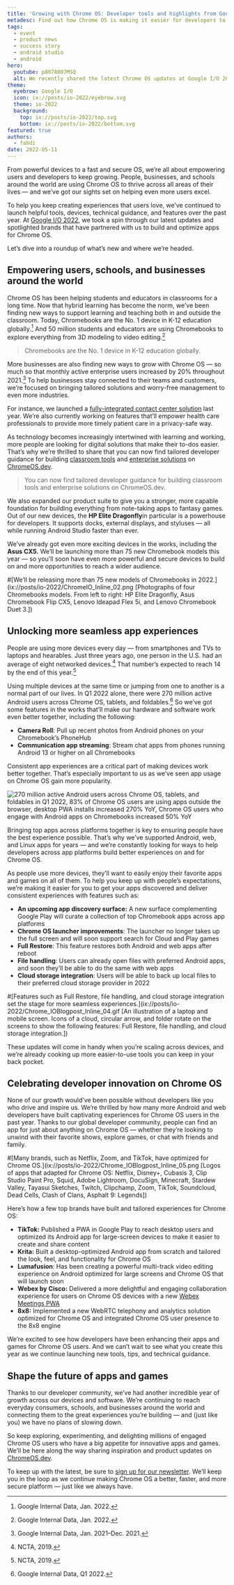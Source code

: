 ```yaml
---
title: 'Growing with Chrome OS: Developer tools and highlights from Google I/O 2022'
metadesc: Find out how Chrome OS is making it easier for developers to build seamless, fast, and engaging app experiences.
tags:
  - event
  - product news
  - success story
  - android studio
  - android
hero:
  youtube: p8978007MSQ
  alt: We recently shared the latest Chrome OS updates at Google I/O 2022.
theme:
  eyebrow: Google I/O
  icon: ix://posts/io-2022/eyebrow.svg
  theme: io-2022
  background:
    top: ix://posts/io-2022/top.svg
    bottom: ix://posts/io-2022/bottom.svg
featured: true
authors:
  - fahdi
date: 2022-05-11
---
```


From powerful devices to a fast and secure OS, we’re all about empowering users and developers to keep growing. People, businesses, and schools around the world are using Chrome OS to thrive across all areas of their lives — and we’ve got our sights set on helping even more users excel.

To help you keep creating experiences that users love, we’ve continued to launch helpful tools, devices, technical guidance, and features over the past year. At [Google I/O 2022](https://io.google/2022/), we took a spin through our latest updates and spotlighted brands that have partnered with us to build and optimize apps for Chrome OS.

Let’s dive into a roundup of what’s new and where we’re headed.

## Empowering users, schools, and businesses around the world

Chrome OS has been helping students and educators in classrooms for a long time. Now that hybrid learning has become the norm, we’ve been finding new ways to support learning and teaching both in and outside the classroom. Today, Chromebooks are the No. 1 device in K-12 education globally.[^1] And 50 million students and educators are using Chromebooks to explore everything from 3D modeling to video editing.[^2]

> Chromebooks are the No. 1 device in K-12 education globally.

More businesses are also finding new ways to grow with Chrome OS — so much so that monthly active enterprise users increased by 20% throughout 2021.[^3] To help businesses stay connected to their teams and customers, we’re focused on bringing tailored solutions and worry-free management to even more industries.

For instance, we launched a [fully-integrated contact center solution](https://cloud.google.com/blog/products/chrome-enterprise/chrome-os-contact-center) last year. We’re also currently working on features that’ll empower health care professionals to provide more timely patient care in a privacy-safe way.

As technology becomes increasingly intertwined with learning and working, more people are looking for digital solutions that make their to-dos easier. That’s why we’re thrilled to share that you can now find tailored developer guidance for building [classroom tools](/{{locale.code}}/education) and [enterprise solutions](/{{locale.code}}/enterprise) on [ChromeOS.dev](/{{locale.code}}/).

> You can now find tailored developer guidance for building classroom tools and enterprise solutions on ChromeOS.dev.

We also expanded our product suite to give you a stronger, more capable foundation for building everything from note-taking apps to fantasy games. Out of our new devices, the **HP Elite Dragonfly**in particular is a powerhouse for developers. It supports docks, external displays, and styluses — all while running Android Studio faster than ever.

We’ve already got even more exciting devices in the works, including the **Asus CX5.** We’ll be launching more than 75 new Chromebook models this year — so you’ll soon have even more powerful and secure devices to build on and more opportunities to reach a wider audience.

#[We’ll be releasing more than 75 new models of Chromebooks in 2022.](ix://posts/io-2022/ChromeIO_Inline_02.png [Photographs of four Chromebooks models. From left to right: HP Elite Dragonfly, Asus Chromebook Flip CX5, Lenovo Ideapad Flex 5i, and Lenovo Chromebook Duet 3.])

## Unlocking more seamless app experiences

People are using more devices every day — from smartphones and TVs to laptops and hearables. Just three years ago, one person in the U.S. had an average of eight networked devices.[^4] That number’s expected to reach 14 by the end of this year.[^5]

Using multiple devices at the same time or jumping from one to another is a normal part of our lives. In Q1 2022 alone, there were 270 million active Android users across Chrome OS, tablets, and foldables.[^6] So we’ve got some features in the works that’ll make our hardware and software work even better together, including the following:

- **Camera Roll**: Pull up recent photos from Android phones on your Chromebook’s PhoneHub
- **Communication app streaming**: Stream chat apps from phones running Android 13 or higher on all Chromebooks

Consistent app experiences are a critical part of making devices work better together. That’s especially important to us as we’ve seen app usage on Chrome OS gain more popularity.

![270 million active Android users across Chrome OS, tablets, and foldables in Q1 2022, 83% of Chrome OS users are using apps outside the browser, desktop PWA installs increased 270% YoY, Chrome OS users who engage with Android apps on Chromebooks increased 50% YoY](ix://posts/io-2022/Chrome_IOBlogpost_Inline_03.gif)

Bringing top apps across platforms together is key to ensuring people have the best experience possible. That’s why we’ve supported Android, web, and Linux apps for years — and we’re constantly looking for ways to help developers across app platforms build better experiences on and for Chrome OS.

As people use more devices, they’ll want to easily enjoy their favorite apps and games on all of them. To help you keep up with people’s expectations, we’re making it easier for you to get your apps discovered and deliver consistent experiences with features such as:

- **An upcoming app discovery surface:** A new surface complementing Google Play will curate a collection of top Chromebook apps across app platforms
- **Chrome OS launcher improvements**: The launcher no longer takes up the full screen and will soon support search for Cloud and Play games
- **Full Restore**: This feature restores both Android and web apps after reboot
- **File handling**: Users can already open files with preferred Android apps, and soon they’ll be able to do the same with web apps
- **Cloud storage integration**: Users will be able to back up local files to their preferred cloud storage provider in 2022

#[Features such as Full Restore, file handling, and cloud storage integration set the stage for more seamless experiences.](ix://posts/io-2022/Chrome_IOBlogpost_Inline_04.gif [An illustration of a laptop and mobile screen. Icons of a cloud, circular arrow, and folder rotate on the screens to show the following features: Full Restore, file handling, and cloud storage integration.])

These updates will come in handy when you’re scaling across devices, and we’re already cooking up more easier-to-use tools you can keep in your back pocket.

## Celebrating developer innovation on Chrome OS

None of our growth would’ve been possible without developers like you who drive and inspire us. We’re thrilled by how many more Android and web developers have built captivating experiences for Chrome OS users in the past year.
Thanks to our global developer community, people can find an app for just about anything on Chrome OS — whether they’re looking to unwind with their favorite shows, explore games, or chat with friends and family.

#[Many brands, such as Netflix, Zoom, and TikTok, have optimized for Chrome OS.](ix://posts/io-2022/Chrome_IOBlogpost_Inline_05.png [Logos of apps that adapted for Chrome OS: Netflix, Disney+, Cubasis 3, Clip Studio Paint Pro, Squid, Adobe Lightroom, DocuSign, Minecraft, Stardew Valley, Tayasui Sketches, Twitch, Clipchamp, Zoom, TikTok, Soundcloud, Dead Cells, Clash of Clans, Asphalt 9: Legends])

Here’s how a few top brands have built and tailored experiences for Chrome OS:

- **TikTok:** Published a PWA in Google Play to reach desktop users and optimized its Android app for large-screen devices to make it easier to create and share content
- **Krita:** Built a desktop-optimized Android app from scratch and tailored the look, feel, and functionality for Chrome OS
- **Lumafusion**: Has been creating a powerful multi-track video editing experience on Android optimized for large screens and Chrome OS that will launch soon
- **Webex by Cisco:** Delivered a more delightful and engaging collaboration experience for users on Chrome OS devices with a new [Webex Meetings PWA](https://blog.webex.com/video-conferencing/chromebooks/)
- **8x8:** Implemented a new WebRTC telephony and analytics solution optimized for Chrome OS and integrated Chrome OS user presence to the 8x8 engine

We’re excited to see how developers have been enhancing their apps and games for Chrome OS users. And we can’t wait to see what you create this year as we continue launching new tools, tips, and technical guidance.

## Shape the future of apps and games

Thanks to our developer community, we’ve had another incredible year of growth across our devices and software. We’re continuing to reach everyday consumers, schools, and businesses around the world and connecting them to the great experiences you’re building — and (just like you) we have no plans of slowing down.

So keep exploring, experimenting, and delighting millions of engaged Chrome OS users who have a big appetite for innovative apps and games. We’ll be here along the way sharing inspiration and product updates on [ChromeOS.dev](/{{locale.code}}/).

To keep up with the latest, be sure to [sign up for our newsletter](/{{locale.code}}/subscribe). We’ll keep you in the loop as we continue making Chrome OS a better, faster, and more secure platform — just like we always have.

[^1]: Google Internal Data, Jan. 2022.
[^2]: Google Internal Data, Jan. 2022.
[^3]: Google Internal Data, Jan. 2021–Dec. 2021.
[^4]: NCTA, 2019.
[^5]: NCTA, 2019.
[^6]: Google Internal Data, Q1 2022.
